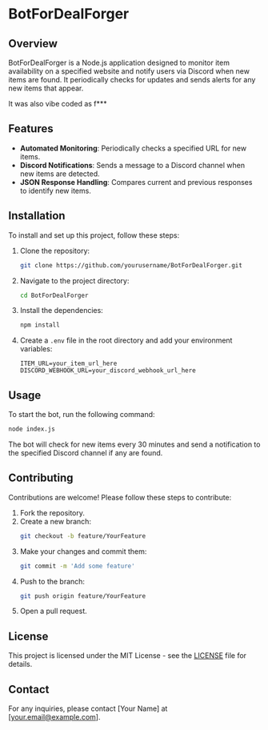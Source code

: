 # BotForDealForger

## Overview

BotForDealForger is a Node.js application designed to monitor item availability on a specified website and notify users via Discord when new items are found. It periodically checks for updates and sends alerts for any new items that appear.

It was also vibe coded as f\*\*\*

## Features

- **Automated Monitoring**: Periodically checks a specified URL for new items.
- **Discord Notifications**: Sends a message to a Discord channel when new items are detected.
- **JSON Response Handling**: Compares current and previous responses to identify new items.

## Installation

To install and set up this project, follow these steps:

1. Clone the repository:
   ```bash
   git clone https://github.com/yourusername/BotForDealForger.git
   ```
2. Navigate to the project directory:
   ```bash
   cd BotForDealForger
   ```
3. Install the dependencies:
   ```bash
   npm install
   ```
4. Create a `.env` file in the root directory and add your environment variables:
   ```plaintext
   ITEM_URL=your_item_url_here
   DISCORD_WEBHOOK_URL=your_discord_webhook_url_here
   ```

## Usage

To start the bot, run the following command:

```bash
node index.js
```

The bot will check for new items every 30 minutes and send a notification to the specified Discord channel if any are found.

## Contributing

Contributions are welcome! Please follow these steps to contribute:

1. Fork the repository.
2. Create a new branch:
   ```bash
   git checkout -b feature/YourFeature
   ```
3. Make your changes and commit them:
   ```bash
   git commit -m 'Add some feature'
   ```
4. Push to the branch:
   ```bash
   git push origin feature/YourFeature
   ```
5. Open a pull request.

## License

This project is licensed under the MIT License - see the [LICENSE](LICENSE) file for details.

## Contact

For any inquiries, please contact [Your Name] at [your.email@example.com].
